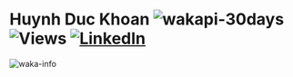 # Huynh Duc Khoan ![wakapi-30days](https://img.shields.io/endpoint?url=https://waka.f97.xyz/api/compat/shields/v1/f97/interval:30_days&style=flat-square&color=2F855A&label=last%2030d) ![Views](https://komarev.com/ghpvc/?username=f97) [![LinkedIn](https://img.shields.io/badge/-LinkedIn-5c5c5c?&logo=Linkedin&?logoColor=white&link=https://www.linkedin.com/in/huynhduckhoan/)](https://www.linkedin.com/in/huynhduckhoan/)

![waka-info](https://github-readme-stats.vercel.app/api/wakatime?username=f97&api_domain=waka.f97.xyz&bg_color=1A202C&title_color=2F855A&icon_color=2F855A&text_color=ffffff&custom_title=Wakapi%20Week%20Stats&layout=compact)
